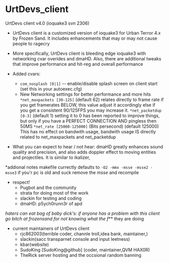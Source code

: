 UrtDevs_client
===========

UrtDevs client v4.0 (ioquake3 svn 2306)

* UrtDevs client is a customized version of ioquake3 for Urban Terror 4.x
  by Frozen Sand. It includes enhancements that may or may not cause people to ragecry
   

* More specifically, UrtDevs client is bleeding edge ioquake3 with networking cvar overides and dmaHD.
  Also, there are additional tweaks that improve performance and hit-reg and overall performance

  
* Added cvars:
  - ```com_nosplash [0|1]```     -- enable/disable splash screen on client start (set this in your autoexec.cfg)
  - New Networking settings for better performance and more hits
   ```*net_maxpackets [30-125]``` (default 62) relates directly to frame rate if you get framerates BELOW, this value adjust it accordingly else if you get a consistent 90/125FPS you may increase it.
   ```*net_packetdup [0-3]``` (default 1) setting it to 0 has been reported to improve things, but only if you have a PERFECT CONNECTION AND pingless then 50MS
   ```*net_rate [25000-125000]``` (Bits persecond) (default 125000) This has no effect on bandwith usage, bandwith usage IS directly related to net_maxpackets and net_packetdup 

   
* What you can expect to hear / not hear:
  dmaHD greatly enhances sound quality and precision, and also adds
  doppler effect to moving entities and projectiles. It is similar to ikalizer,

*addional notes
makefile currectly defaults to ```-O2 -mmx -msse -msse2 -msse3``` if you'r pc is old and suck remove the *msse* and recompile
* respect!
  - Pugbot and the community 
  - strata for doing most of the work 
  - slackin for testing and coding
  - dmaHD: p5ych0runn3r of apd 
  
 *haters can eat bag of baby dick's: if anyone has a problem with this client go bitch at frozensand for not knowing what the f*** they are doing 

* current maintainers of UrtDevs client
  - rjc862003(terrible coder, channle troll,idea bank, maintainer,)
  - slackin(sacc transparnet console and input leetness)
  - kbar(website)
  - SudoKing [SudoKing@github] (coder, maintainer,QVM HAX0R)
  - TheRick server hosting and the occsional random banning 
